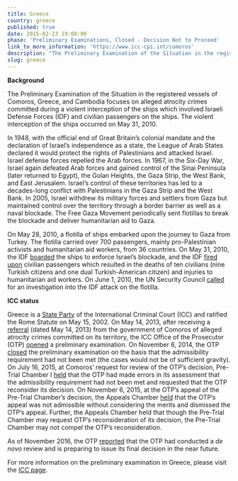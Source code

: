 ```yaml
---
title: Greece
country: greece
published: true
date: 2015-02-23 19:08:00
phase: 'Preliminary Examinations, Closed - Decision Not to Proceed'
link_to_more_information: 'https://www.icc-cpi.int/comoros'
description: "The Preliminary Examination of the Situation in the registered vessels of Comoros, Greece, and Cambodia focuses on alleged atrocity crimes committed during a violent interception of the ships which involved Israeli Defense Forces (IDF) and civilian passengers on the ships. The violent interception of the ships occurred on May 31, 2010.\_\nOn November 6, 2014, the OTP closed the preliminary examination. However, on July 16, 2015, Pre-Trial Chamber I requested that the OTP reconsider her decision. On November 6, 2015, the Appeals Chamber dismissed the OTP's appeal. \nAs of November 2016, the OTP reported that it had conducted a de novo review and is preparing to issue its final decision in the near future."
slug: greece
---
```



**Background**

The Preliminary Examination of the Situation in the registered vessels of Comoros, Greece, and Cambodia focuses on alleged atrocity crimes committed during a violent interception of the ships which involved Israeli Defense Forces (IDF) and civilian passengers on the ships. The violent interception of the ships occurred on May 31, 2010.

In 1948, with the official end of Great Britain’s colonial mandate and the declaration of Israel’s independence as a state, the League of Arab States declared it would protect the rights of Palestinians and attacked Israel. Israel defense forces repelled the Arab forces. In 1967, in the Six-Day War, Israel again defeated Arab forces and gained control of the Sinai Peninsula (later returned to Egypt), the Golan Heights, the Gaza Strip, the West Bank, and East Jerusalem. Israel’s control of these territories has led to a decades-long conflict with Palestinians in the Gaza Strip and the West Bank. In 2005, Israel withdrew its military forces and settlers from Gaza but maintained control over the territory through a border barrier as well as a naval blockade. The Free Gaza Movement periodically sent flotillas to break the blockade and deliver humanitarian aid to Gaza.

On May 28, 2010, a flotilla of ships embarked upon the journey to Gaza from Turkey. The flotilla carried over 700 passengers, mainly pro-Palestinian activists and humanitarian aid workers, from 36 countries. On May 31, 2010, the IDF [boarded](https://www.theguardian.com/world/2010/may/31/israel-kills-activists-flotilla-gaza) the ships to enforce Israel’s blockade, and the IDF [fired upon](https://www.theguardian.com/world/2010/may/31/israeli-attacks-gaza-flotilla-activists) civilian passengers which resulted in the deaths of ten civilians (nine Turkish citizens and one dual Turkish-American citizen) and injuries to humanitarian aid workers. On June 1, 2010, the UN Security Council [called](https://www.theguardian.com/world/2010/jun/01/un-condemns-israel-assault-gaza-flotilla) for an investigation into the IDF attack on the flotilla.

**ICC status**

Greece is a [State Party](https://asp.icc-cpi.int/en_menus/asp/states%20parties/western%20european%20and%20other%20states/Pages/greece.aspx) of the International Criminal Court (ICC) and ratified the Rome Statute on May 15, 2002. On May 14, 2013, after receiving a [referral](https://www.icc-cpi.int/iccdocs/otp/Referral-from-Comoros.pdf) (dated May 14, 2013) from the government of Comoros of alleged atrocity crimes committed on its territory, the ICC Office of the Prosecutor (OTP) [opened](https://www.icc-cpi.int/Pages/item.aspx?name=otp-statement-14-05-2013) a preliminary examination. On November 6, 2014, the OTP[ closed](https://www.icc-cpi.int/Pages/item.aspx?name=otp-statement-06-11-2014) the preliminary examination on the basis that the admissibility requirement had not been met (the cases would not be of sufficient gravity). On July 16, 2015, at Comoros’ request for review of the OTP’s decision, Pre-Trial Chamber I [held](https://www.icc-cpi.int/CourtRecords/CR2015_13139.PDF) that the OTP had made errors in its assessment that the admissibility requirement had not been met and requested that the OTP reconsider its decision. On November 6, 2015, at the OTP’s appeal of the Pre-Trial Chamber’s decision, the Appeals Chamber [held](https://www.icc-cpi.int/CourtRecords/CR2015_20965.PDF) that the OTP’s appeal was not admissible without considering the merits and dismissed the OTP’s appeal. Further, the Appeals Chamber held that though the Pre-Trial Chamber may request OTP’s reconsideration of its decision, the Pre-Trial Chamber may not compel the OTP’s reconsideration.

As of November 2016, the OTP [reported](https://www.icc-cpi.int/iccdocs/otp/161114-otp-rep-PE_ENG.pdf) that the OTP had conducted a *de novo* review and is preparing to issue its final decision in the near future.

For more information on the preliminary examination in Greece, please visit the [ICC page](https://www.icc-cpi.int/comoros).
